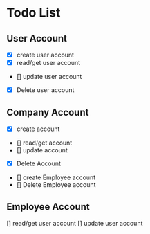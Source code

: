 # Todo List

## User Account

- [x] create user account
- [x] read/get user account
- [] update user account
- [x] Delete user account

## Company Account

- [x] create account
- [] read/get account
- [] update account
- [x] Delete Account
- [] create Employee account
- [] Delete Employee account

## Employee Account

[] read/get user account
[] update user account

<!-- #### 1. Setup Docker Environment

- [x] **Docker Installation**: Install Docker on your development machine.
- [x] **Docker Compose Configuration**: Set up a `docker-compose.yml` file to define services for Redis, Postgres, and your Go application.
- [x] **Database Initialization Script**: Write a script to initialize the Postgres database schema and seed initial data if required.

#### 2. Implement Authentication

- [ ] **User Registration**: Implement an endpoint to allow users to register with email and password. Store user credentials securely in Postgres.
- [ ] **User Login**: Implement an endpoint to authenticate users using email and password. Use Redis for session management and JWT (JSON Web Tokens) for authentication.
- [ ] **Password Hashing**: Hash user passwords before storing them in the database using a secure hashing algorithm like bcrypt.

#### 3. Implement Authorization

- [ ] **Role-based Access Control (RBAC)**: Define user roles (e.g., admin, customer) and implement authorization logic based on roles and permissions.
- [ ] **Auth Middleware**: Create middleware to check JWT tokens in requests and enforce authentication and authorization for protected routes.

#### 4. CORS Handling

- [ ] **Configure CORS Middleware**: Use Chi's CORS middleware to handle Cross-Origin Resource Sharing (CORS) to allow your frontend to interact with your backend APIs from a different origin.

#### 5. Testing and Documentation

- [ ] **Unit Testing**: Write unit tests for authentication, authorization, and middleware functions.
- [ ] **API Documentation**: Document your authentication and authorization endpoints using tools like Swagger or Postman.

#### 6. Deployment

- [ ] **Dockerize Go Application**: Create a Dockerfile to package your Go application.
- [ ] **Deployment Strategy**: Decide on a deployment strategy (e.g., Docker Swarm, Kubernetes, or a cloud platform like AWS, GCP, or Azure) and deploy your Dockerized application. -->
